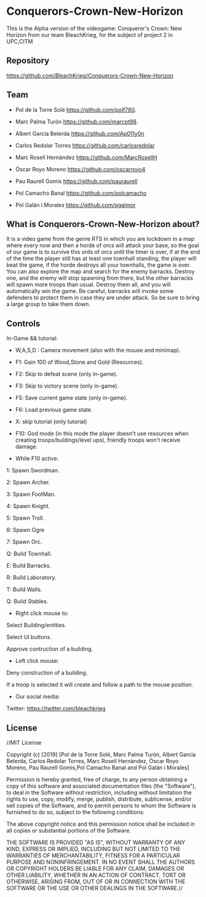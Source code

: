 # Conquerors-Crown-New-Horizon
This is the Alpha version of the videogame: Conqueror's Crown: New Horizon from our team BleachKrieg, for the subject of project 2 in UPC,CITM

## Repository
<https://github.com/BleachKrieg/Conquerors-Crown-New-Horizon>

## Team
- Pol de la Torre Solé https://github.com/polf780.

- Marc Palma Turón https://github.com/marcpt98.

- Albert Garcia Belerda https://github.com/Ap011y0n

- Carlos Redolar Torres https://github.com/carlosredolar

- Marc Rosell Hernàndez https://github.com/MarcRosellH

- Òscar Royo Moreno https://github.com/oscarroyo4

- Pau Raurell Gomis https://github.com/pauraurell

- Pol Camacho Banal https://github.com/polcamacho

- Pol Galán i Morales https://github.com/pgalmor

## What is Conquerors-Crown-New-Horizon about?
It is a video game from the genre RTS in which you are lockdown in a map where every now and then a horde of orcs will attack your base, so the goal of our game is to survive this ords of orcs until the timer is over, if at the end of the time the player still has at least one townhall standing, the player will beat the game, if the horde destroys all your townhalls, the game is over. You can also explore the map and search for the enemy barracks. Destroy one, and the enemy will stop spawning from there, but the other barracks will spawn more troops than usual. Destroy them all, and you will automatically win the game. Be careful, barracks will invoke some defenders to protect them in case they are under attack. So be sure to bring a large group to take them down.

## Controls 

In-Game && tutorial:
- W,A,S,D : Camera movement (also with the mouse and minimap).

- F1: Gain 100 of Wood,Stone and Gold (Resources).

- F2: Skip to defeat scene (only in-game).

- F3: Skip to victory scene (only in-game).

- F5: Save current game state (only in-game).

- F6: Load previous game state.

- X: skip tutorial (only tutorial)

- F10: God mode (in this mode the player doesn't use resources when creating troops/buldings/level ups), friendly troops won't receive damage.

- While F10 active:

1: Spawn Swordman.

2: Spawn Archer.

3: Spawn FootMan.

4: Spawn Knight.

5: Spawn Troll.

6: Spawn Ogre

7: Spawn Orc.

Q: Build Townhall.

E: Build Barracks.

R: Build Laboratory.

T: Build Walls.

Q: Build Stables.

- Right click mouse to: 

Select Building/entities.

Select UI buttons.

Approve contruction of a building.

- Left click mouse: 

Deny construction of a building.

If a troop is selected it will create and follow a path to the mouse position.  

- Our social media: 

Twitter: https://twitter.com/bleachkrieg

## License
//MIT License

Copyright (c) [2019] [Pol de la Torre Solé, Marc Palma Turón, Albert Garcia Belerda, Carlos Redolar Torres, Marc Rosell Hernàndez, Òscar Royo Moreno, Pau Raurell Gomis,Pol Camacho Banal and Pol Galán i Morales]

Permission is hereby granted, free of charge, to any person obtaining a copy of this software and associated documentation files (the "Software"), to deal in the Software without restriction, including without limitation the rights to use, copy, modify, merge, publish, distribute, sublicense, and/or sell copies of the Software, and to permit persons to whom the Software is furnished to do so, subject to the following conditions:

The above copyright notice and this permission notice shall be included in all copies or substantial portions of the Software.

THE SOFTWARE IS PROVIDED "AS IS", WITHOUT WARRANTY OF ANY KIND, EXPRESS OR IMPLIED, INCLUDING BUT NOT LIMITED TO THE WARRANTIES OF MERCHANTABILITY, FITNESS FOR A PARTICULAR PURPOSE AND NONINFRINGEMENT. IN NO EVENT SHALL THE AUTHORS OR COPYRIGHT HOLDERS BE LIABLE FOR ANY CLAIM, DAMAGES OR OTHER LIABILITY, WHETHER IN AN ACTION OF CONTRACT, TORT OR OTHERWISE, ARISING FROM, OUT OF OR IN CONNECTION WITH THE SOFTWARE OR THE USE OR OTHER DEALINGS IN THE SOFTWARE.//

